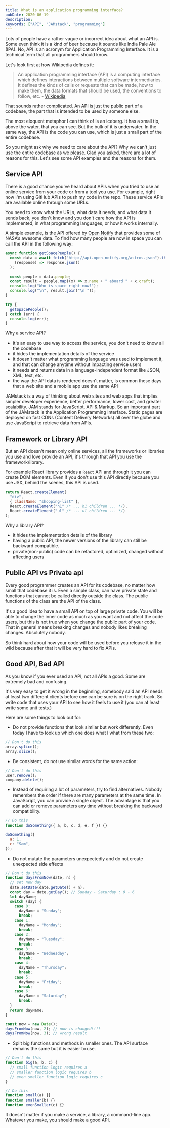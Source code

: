 ```yaml
---
title: What is an application programming interface?
pubDate: 2020-06-19
description:
keywords: ["API", "JAMstack", "programming"]
---
```


Lots of people have a rather vague or incorrect idea about what an API is.
Some even think it is a kind of beer because it sounds like India Pale Ale (IPA). No, API is an acronym for
Application Programming Interface. It is a technical term that all programmers should know.

Let's look first at how Wikipedia defines it:

> An application programming interface (API) is a computing interface which defines interactions between
> multiple software intermediaries. It defines the kinds of calls or requests that can be made,
> how to make them, the data formats that should be used, the conventions to follow, etc. - [Wikipedia](https://en.wikipedia.org/wiki/Application_programming_interface)

That sounds rather complicated. An API is just the public part of a codebase, the part that is intended to be used by someone else.

The most eloquent metaphor I can think of is an iceberg. It has a small tip, above the water, that you can see.
But the bulk of it is underwater. In the same way, the API is the code you can use, which is just a small part
of the entire codebase.

So you might ask why we need to care about the API? Why we can't just use the entire codebase as we please.
Glad you asked, there are a lot of reasons for this. Let's see some API examples and the reasons for them.

## Service API

There is a good chance you've heard about APIs when you tried to use an online service from your code or from a tool you use.
For example, right now I'm using GitHub APIs to push my code in the repo.
These service APIs are available online through some URLs.

You need to know what the URLs, what data it needs, and what data it sends back, you don't know and you don't
care how the API is implemented, in what programming languages, or how it works internally.

A simple example, is the API offered by [Open Notify](http://open-notify.org/) that provides some of NASA’s awesome data.
To find how many people are now in space you can call the API in the following way:

```js
async function getSpacePeople() {
  const data = await fetch("http://api.open-notify.org/astros.json").then(
    (response) => response.json()
  );

  const people = data.people;
  const result = people.map((x) => x.name + " aboard " + x.craft);
  console.log("Who is space right now?");
  console.log("\n", result.join("\n "));
}

try {
  getSpacePeople();
} catch (err) {
  console.log(err);
}
```

Why a service API?

- it's an easy to use way to access the service, you don't need to know all the codebase
- it hides the implementation details of the service
- it doesn't matter what programming language was used to implement it, and that can change anytime without impacting service users
- it needs and returns data in a language-independent format like JSON, XML, text, etc.
- the way the API data is rendered doesn't matter, is common these days that a web site and a mobile app use the same API

JAMstack is a way of thinking about web sites and web apps that implies simpler developer experience,
better performance, lower cost, and greater scalability. JAM stands for JavaScript, API & Markup.
So an important part of the JAMstack is the Application Programming Interface.
Static pages are deployed on fast CDNs (Content Delivery Networks) all over the globe and use JavaScript to retrieve data from APIs.

## Framework or Library API

But an API doesn't mean only online services, all the frameworks or libraries you use and love provide an API,
it's through that API you use the framework/library.

For example React library provides a `React` API and through it you can create DOM elements.
Even if you don't use this API directly because you use JSX, behind the scenes, this API is used.

```js
return React.createElement(
  "div",
  { className: "shopping-list" },
  React.createElement("h1" /* ... h1 children ... */),
  React.createElement("ul" /* ... ul children ... */)
);
```

Why a library API?

- it hides the implementation details of the library
- having a public API, the newer versions of the library can still be backward compatible.
- private(non-public) code can be refactored, optimized, changed without affecting users

## Public API vs Private api

Every good programmer creates an API for its codebase, no matter how small that codebase it is.
Even a simple class, can have private state and functions that cannot be called directly outside the class.
The public functions of the class are the API of the class.

It's a good idea to have a small API on top of large private code. You will be able to change the inner code
as much as you want and not affect the code users, but this is not true when you change the public part of your
code. That in general means breaking changes and nobody likes breaking changes. Absolutely nobody.

So think hard about how your code will be used before you release it in the wild because after that it will
be very hard to fix APIs.

## Good API, Bad API

As you know if you ever used an API, not all APIs a good. Some are extremely bad and confusing.

It's very easy to get it wrong in the beginning, somebody said an API needs at least two different clients
before one can be sure is on the right track. So write code that uses your API to see how it feels to use it
(you can at least write some unit tests.)

Here are some things to look out for:

- Do not provide functions that look similar but work differently. Even today I have to look up which
  one does what I what from these two:

```js
// Don't do this
array.splice();
array.slice();
```

- Be consistent, do not use similar words for the same action:

```js
// Don't do this
user.remove();
company.delete();
```

- Instead of requiring a lot of parameters, try to find alternatives.
  Nobody remembers the order if there are many parameters at the same time.
  In JavaScript, you can provide a single object. The advantage is that you can add or remove parameters any time
  without breaking the backward compatibility.

```js
// Do this
function doSomething({ a, b, c, d, e, f }) {}

doSomething({
  a: 1,
  c: "Sam",
});
```

- Do not mutate the parameters unexpectedly and do not create unexpected side effects

```js
// Don't do this
function daysFromNow(date, n) {
  // set new day
  date.setDate(date.getDate() + n);
  const day = date.getDay(); // Sunday - Saturday : 0 - 6
  let dayName;
  switch (day) {
    case 0:
      dayName = "Sunday";
      break;
    case 1:
      dayName = "Monday";
      break;
    case 2:
      dayName = "Tuesday";
      break;
    case 3:
      dayName = "Wednesday";
      break;
    case 4:
      dayName = "Thursday";
      break;
    case 5:
      dayName = "Friday";
      break;
    case 6:
      dayName = "Saturday";
      break;
  }
  return dayName;
}

const now = new Date();
daysFromNow(now, 2); // now is changed!!!!
daysFromNow(now, 3); // wrong result
```

- Split big functions and methods in smaller ones. The API surface remains the same but it is easier to use.

```js
// Don't do this
function big(a, b, c) {
  // small function logic requires a
  // smaller function logic requires b
  // even smaller function logic requires c
}

// Do this
function small(a) {}
function smaller(b) {}
function evenSmaller(c) {}
```

It doesn't matter if you make a service, a library, a command-line app.
Whatever you make, you should make a good API.
